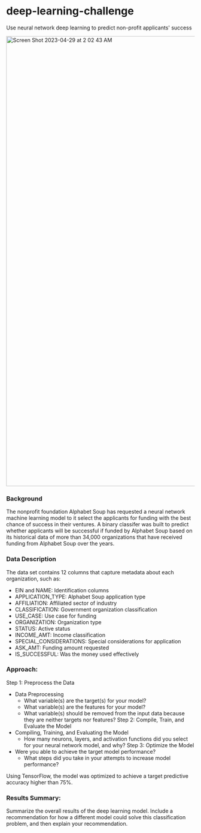 # deep-learning-challenge
Use neural network deep learning to predict non-profit applicants' success 

<img width="1200" alt="Screen Shot 2023-04-29 at 2 02 43 AM" src="https://user-images.githubusercontent.com/44728723/235286788-96767064-3118-48e0-b2d0-37e3ec74ef26.png">


### Background

The nonprofit foundation Alphabet Soup has requested a neural network machine learning model to it select the applicants for funding with the best chance of success in their ventures. A binary classifer was built to predict whether applicants will be successful if funded by Alphabet Soup based on its historical data of more than 34,000 organizations that have received funding from Alphabet Soup over the years. 

### Data Description

The data set contains 12 columns that capture metadata about each organization, such as:
  - EIN and NAME: Identification columns
  - APPLICATION_TYPE: Alphabet Soup application type
  - AFFILIATION: Affiliated sector of industry
  - CLASSIFICATION: Government organization classification
  - USE_CASE: Use case for funding
  - ORGANIZATION: Organization type
  - STATUS: Active status
  - INCOME_AMT: Income classification
  - SPECIAL_CONSIDERATIONS: Special considerations for application
  - ASK_AMT: Funding amount requested
  - IS_SUCCESSFUL: Was the money used effectively



### Approach:
Step 1: Preprocess the Data
  - Data Preprocessing
    - What variable(s) are the target(s) for your model?
    - What variable(s) are the features for your model?
    - What variable(s) should be removed from the input data because they are neither targets nor features?
Step 2: Compile, Train, and Evaluate the Model
  - Compiling, Training, and Evaluating the Model
    - How many neurons, layers, and activation functions did you select for your neural network model, and why?
Step 3: Optimize the Model
  - Were you able to achieve the target model performance?
    - What steps did you take in your attempts to increase model performance?

Using TensorFlow, the model was optimized to achieve a target predictive accuracy higher than 75%. 


### Results Summary:

Summarize the overall results of the deep learning model. Include a recommendation for how a different model could solve this classification problem, and then explain your recommendation.
